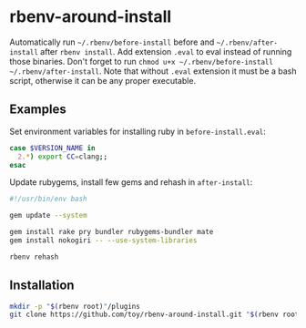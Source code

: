 # rbenv-around-install

Automatically run `~/.rbenv/before-install` before and `~/.rbenv/after-install` after `rbenv install`.
Add extension `.eval` to eval instead of running those binaries.
Don't forget to run `chmod u+x ~/.rbenv/before-install ~/.rbenv/after-install`.
Note that without `.eval` extension it must be a bash script, otherwise it can be any proper executable.

## Examples

Set environment variables for installing ruby in `before-install.eval`:

```sh
case $VERSION_NAME in
  2.*) export CC=clang;;
esac
```

Update rubygems, install few gems and rehash in `after-install`:

```sh
#!/usr/bin/env bash

gem update --system

gem install rake pry bundler rubygems-bundler mate
gem install nokogiri -- --use-system-libraries

rbenv rehash
```

## Installation

```sh
mkdir -p "$(rbenv root)"/plugins
git clone https://github.com/toy/rbenv-around-install.git "$(rbenv root)"/plugins/rbenv-around-install
```
